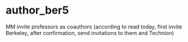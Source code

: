 # author_ber5
MM invite professors as coauthors (according to read today, first invite Berkeley, after confirmation, send invitations to them and Technion)  


